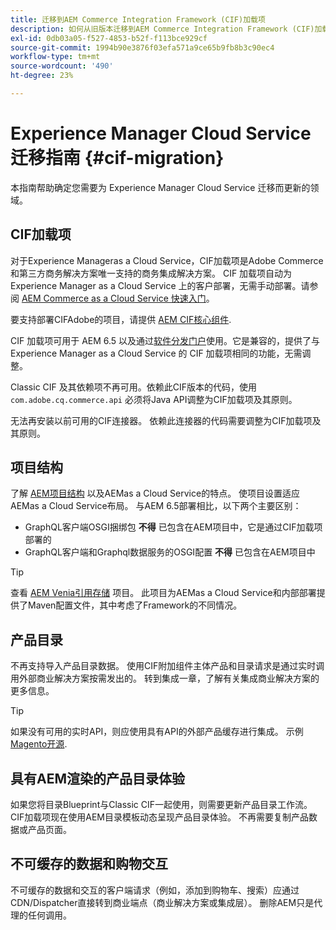 ```yaml
---
title: 迁移到AEM Commerce Integration Framework (CIF)加载项
description: 如何从旧版本迁移到AEM Commerce Integration Framework (CIF)加载项
exl-id: 0db03a05-f527-4853-b52f-f113bce929cf
source-git-commit: 1994b90e3876f03efa571a9ce65b9fb8b3c90ec4
workflow-type: tm+mt
source-wordcount: '490'
ht-degree: 23%

---
```


# Experience Manager Cloud Service迁移指南 {#cif-migration}

本指南帮助确定您需要为 Experience Manager Cloud Service 迁移而更新的领域。

## CIF加载项

对于Experience Manageras a Cloud Service，CIF加载项是Adobe Commerce和第三方商务解决方案唯一支持的商务集成解决方案。 CIF 加载项自动为 Experience Manager as a Cloud Service 上的客户部署，无需手动部署。请参阅 [AEM Commerce as a Cloud Service 快速入门](getting-started.md)。

要支持部署CIFAdobe的项目，请提供 [AEM CIF核心组件](https://github.com/adobe/aem-core-cif-components).

CIF 加载项可用于 AEM 6.5 以及通过[软件分发门户](https://experience.adobe.com/#/downloads/content/software-distribution/en/aem.html)使用。它是兼容的，提供了与 Experience Manager as a Cloud Service 的 CIF 加载项相同的功能，无需调整。

Classic CIF 及其依赖项不再可用。依赖此CIF版本的代码，使用 `com.adobe.cq.commerce.api` 必须将Java API调整为CIF加载项及其原则。

无法再安装以前可用的CIF连接器。 依赖此连接器的代码需要调整为CIF加载项及其原则。

## 项目结构

了解 [AEM项目结构](https://experienceleague.adobe.com/docs/experience-manager-cloud-service/implementing/developing/aem-project-content-package-structure.html) 以及AEMas a Cloud Service的特点。 使项目设置适应AEMas a Cloud Service布局。
与AEM 6.5部署相比，以下两个主要区别：

* GraphQL客户端OSGI捆绑包 **不得** 已包含在AEM项目中，它是通过CIF加载项部署的
* GraphQL客户端和Graphql数据服务的OSGI配置 **不得** 已包含在AEM项目中

>[!TIP]
>
>查看 [AEM Venia引用存储](https://github.com/adobe/aem-cif-guides-venia) 项目。 此项目为AEMas a Cloud Service和内部部署提供了Maven配置文件，其中考虑了Framework的不同情况。

## 产品目录

不再支持导入产品目录数据。 使用CIF附加组件主体产品和目录请求是通过实时调用外部商业解决方案按需发出的。 转到集成一章，了解有关集成商业解决方案的更多信息。

>[!TIP]
>
>如果没有可用的实时API，则应使用具有API的外部产品缓存进行集成。 示例 [Magento开源](https://business.adobe.com/products/magento/open-source.html).

## 具有AEM渲染的产品目录体验

如果您将目录Blueprint与Classic CIF一起使用，则需要更新产品目录工作流。 CIF加载项现在使用AEM目录模板动态呈现产品目录体验。 不再需要复制产品数据或产品页面。

## 不可缓存的数据和购物交互

不可缓存的数据和交互的客户端请求（例如，添加到购物车、搜索）应通过CDN/Dispatcher直接转到商业端点（商业解决方案或集成层）。 删除AEM只是代理的任何调用。
